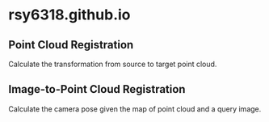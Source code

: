 # rsy6318.github.io
## Point Cloud Registration
Calculate the transformation from source to target point cloud.

## Image-to-Point Cloud Registration
Calculate the camera pose given the map of point cloud and a query image.